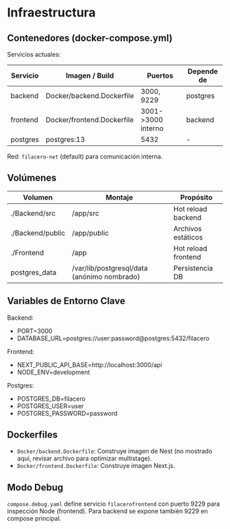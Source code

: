 # Infraestructura

## Contenedores (docker-compose.yml)
Servicios actuales:

| Servicio  | Imagen / Build                       | Puertos           | Depende de |
|-----------|--------------------------------------|-------------------|------------|
| backend   | Docker/backend.Dockerfile            | 3000, 9229        | postgres   |
| frontend  | Docker/frontend.Dockerfile           | 3001->3000 interno| backend    |
| postgres  | postgres:13                          | 5432              | -          |

Red: `filacero-net` (default) para comunicación interna.

## Volúmenes
| Volumen         | Montaje                                      | Propósito                |
|-----------------|----------------------------------------------|--------------------------|
| ./Backend/src   | /app/src                                     | Hot reload backend       |
| ./Backend/public| /app/public                                  | Archivos estáticos       |
| ./Frontend      | /app                                         | Hot reload frontend      |
| postgres_data   | /var/lib/postgresql/data (anónimo nombrado)  | Persistencia DB          |

## Variables de Entorno Clave
Backend:
- PORT=3000
- DATABASE_URL=postgres://user:password@postgres:5432/filacero

Frontend:
- NEXT_PUBLIC_API_BASE=http://localhost:3000/api
- NODE_ENV=development

Postgres:
- POSTGRES_DB=filacero
- POSTGRES_USER=user
- POSTGRES_PASSWORD=password

## Dockerfiles
- `Docker/backend.Dockerfile`: Construye imagen de Nest (no mostrado aquí, revisar archivo para optimizar multistage).
- `Docker/frontend.Dockerfile`: Construye imagen Next.js.

## Modo Debug
`compose.debug.yaml` define servicio `filacerofrontend` con puerto 9229 para inspección Node (frontend). Para backend se expone también 9229 en compose principal.